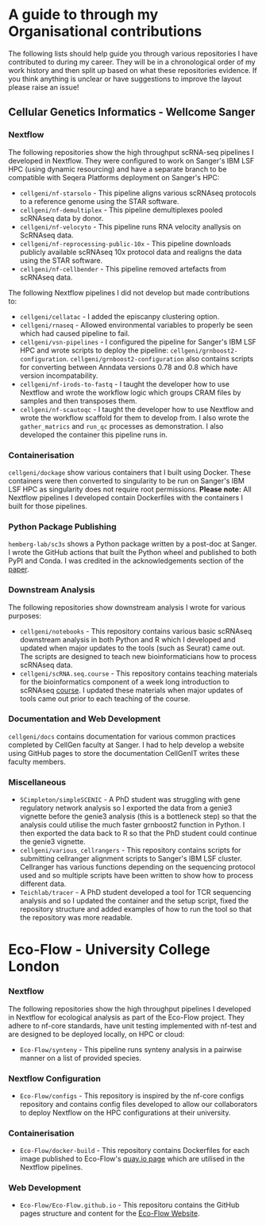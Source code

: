 # A guide to through my Organisational contributions

The following lists should help guide you through various repositories I have contributed to during my career. They will be in a chronological order of my work history and then split up based on what these repositories evidence. If you think anything is unclear or have suggestions to improve the layout please raise an issue!

## Cellular Genetics Informatics - Wellcome Sanger

### Nextflow 
The following repositories show the high throughput scRNA-seq pipelines I developed in Nextflow. They were configured to work on Sanger's IBM LSF HPC (using dynamic resourcing) and have a separate branch to be compatible with Seqera Platforms deployment on Sanger's HPC:

* `cellgeni/nf-starsolo` - This pipeline aligns various scRNAseq protocols to a reference genome using the STAR software.
* `cellgeni/nf-demultiplex` - This pipeline demultiplexes pooled scRNAseq data by donor.
* `cellgeni/nf-velocyto` - This pipeline runs RNA velocity anallysis on ScRNAseq data.
* `cellgeni/nf-reprocessing-public-10x` - This pipeline downloads publicly available scRNAseq 10x protocol data and realigns the data using the STAR software.
* `cellgeni/nf-cellbender` - This pipeline removed artefacts from scRNAseq data.

The following Nextflow pipelines I did not develop but made contributions to:
* `cellgeni/cellatac` - I added the episcanpy clustering option.
* `cellgeni/rnaseq` - Allowed environmental variables to properly be seen which had caused pipeline to fail.
* `cellgeni/vsn-pipelines` - I configured the pipeline for Sanger's IBM LSF HPC and wrote scripts to deploy the pipeline: `cellgeni/grnboost2-configuration`. `cellgeni/grnboost2-configuration` also contains scripts for converting between Anndata versions 0.78 and 0.8 which have version incompatability.
* `cellgeni/nf-irods-to-fastq` - I taught the developer how to use Nextflow and wrote the workflow logic which groups CRAM files by samples and then transposes them.
* `cellgeni/nf-scautoqc` - I taught the developer how to use Nextflow and wrote the workflow scaffold for them to develop from. I also wrote the `gather_matrics` and `run_qc` processes as demonstration. I also developed the container this pipeline runs in.

### Containerisation
`cellgeni/dockage` show various containers that I built using Docker. These containers were then converted to singularity to be run on Sanger's IBM LSF HPC as singularity does not require root permissions. **Please note:** All Nextflow pipelines I developed contain Dockerfiles with the containers I built for those pipelines.

### Python Package Publishing
`hemberg-lab/sc3s` shows a Python package written by a post-doc at Sanger. I wrote the GitHub actions that built the Python wheel and published to both PyPI and Conda. I was credited in the acknowledgements section of the [paper](https://www.biorxiv.org/content/10.1101/2021.05.20.445027v1.full). 

### Downstream Analysis
The following repositories show downstream analysis I wrote for various purposes:
* `cellgeni/notebooks` - This repository contains various basic scRNAseq downstream analysis in both Python and R which I developed and updated when major updates to the tools (such as Seurat) came out. The scripts are designed to teach new bioinformaticians how to process scRNAseq data.
* `cellgeni/scRNA.seq.course` - This repository contains teaching materials for the bioinformatics component of a week long introduction to scRNAseq [course](https://coursesandconferences.wellcomeconnectingscience.org/event/single-cell-technologies-and-analysis-20220715/). I updated these materials when major updates of tools came out prior to each teaching of the course. 

### Documentation and Web Development
`cellgeni/docs` contains documentation for various common practices completed by CellGen faculty at Sanger. I had to help develop a website using GitHub pages to store the documentation CellGenIT writes these faculty members. 

### Miscellaneous
* `SCimpleton/simpleSCENIC` - A PhD student was struggling with gene regulatory network analysis so I exported the data from a genie3 vignette before the genie3 analysis (this is a bottleneck step) so that the analysis could utilise the much faster grnboost2 function in Python. I then exported the data back to R so that the PhD student could continue the genie3 vignette. 
* `cellgeni/various_cellrangers` - This repository contains scripts for submitting cellranger alignment scripts to Sanger's IBM LSF cluster. Cellranger has various functions depending on the sequencing protocol used and so multiple scripts have been written to show how to process different data.
* `Teichlab/tracer` - A PhD student developed a tool for TCR sequencing analysis and so I updated the container and the setup script, fixed the repository structure and added examples of how to run the tool so that the repository was more readable.

# Eco-Flow - University College London

### Nextflow 
The following repositories show the high throughput pipelines I developed in Nextflow for ecological analysis as part of the Eco-Flow project. They adhere to nf-core standards, have unit testing implemented with nf-test and are designed to be deployed locally, on HPC or cloud:
* `Eco-Flow/synteny` - This pipeline runs synteny analysis in a pairwise manner on a list of provided species.

### Nextflow Configuration
* `Eco-Flow/configs` - This repository is inspired by the nf-core configs repository and contains config files developed to allow our collaborators to deploy Nextflow on the HPC configurations at their university.

### Containerisation
* `Eco-Flow/docker-build` - This repository contains Dockerfiles for each image published to Eco-Flow's [quay.io page](https://quay.io/repository/) which are utilised in the Nextflow pipelines.

### Web Development
* `Eco-Flow/Eco-Flow.github.io` - This repositoru contains the GitHub pages structure and content for the [Eco-Flow Website](https://eco-flow.github.io/).
